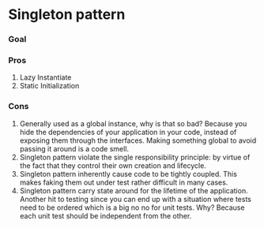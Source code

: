 # Singleton pattern   

### Goal

### Pros   
1. Lazy Instantiate   
2. Static Initialization   
### Cons   
1. Generally used as a global instance, why is that so bad? Because you hide the dependencies of your application in your code, instead of exposing them through the interfaces. Making something global to avoid passing it around is a code smell.   
2. Singleton pattern violate the single responsibility principle: by virtue of the fact that they control their own creation and lifecycle.   
3. Singleton pattern inherently cause code to be tightly coupled. This makes faking them out under test rather difficult in many cases.   
4. Singleton pattern carry state around for the lifetime of the application. Another hit to testing since you can end up with a situation where tests need to be ordered which is a big no no for unit tests. Why? Because each unit test should be independent from the other.   
